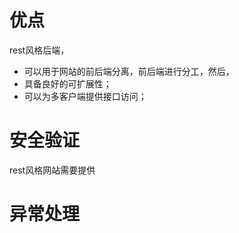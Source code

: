 # 优点
rest风格后端，
- 可以用于网站的前后端分离，前后端进行分工，然后，
- 具备良好的可扩展性；
- 可以为多客户端提供接口访问；


# 安全验证
rest风格网站需要提供

# 异常处理
